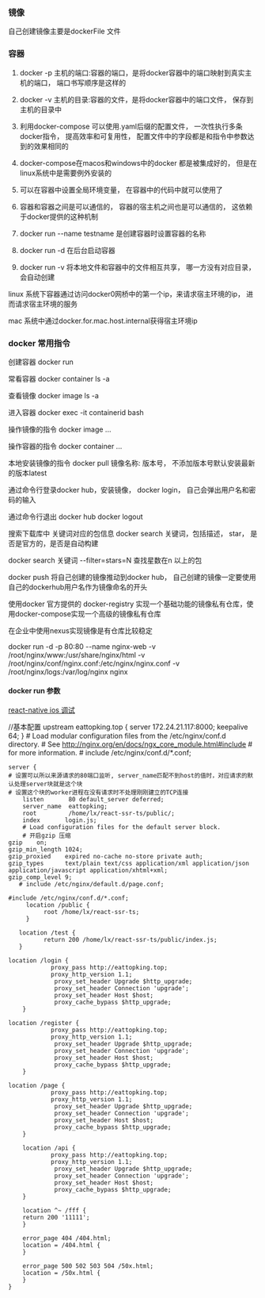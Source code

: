 ### 镜像
自己创建镜像主要是dockerFile 文件
### 容器
1. docker -p 主机的端口:容器的端口，是将docker容器中的端口映射到真实主机的端口， 端口书写顺序是这样的
2. docker -v 主机的目录:容器的文件，是将docker容器中的端口文件， 保存到主机的目录中
3. 利用docker-compose 可以使用.yaml后缀的配置文件， 一次性执行多条docker指令， 提高效率和可复用性， 配置文件中的字段都是和指令中参数达到的效果相同的
4. docker-compose在macos和windows中的docker 都是被集成好的， 但是在linux系统中是需要例外安装的
5. 可以在容器中设置全局环境变量， 在容器中的代码中就可以使用了
6. 容器和容器之间是可以通信的， 容器的宿主机之间也是可以通信的， 这依赖于docker提供的这种机制

7. docker run --name testname 是创建容器时设置容器的名称
8. docker run -d  在后台启动容器
8. docker run -v  将本地文件和容器中的文件相互共享， 哪一方没有对应目录， 会自动创建

linux 系统下容器通过访问docker0网桥中的第一个ip，来请求宿主环境的ip， 进而请求宿主环境的服务

mac 系统中通过docker.for.mac.host.internal获得宿主环境ip

### docker 常用指令

创建容器  docker run

常看容器 docker container ls -a

查看镜像  docker image ls -a

进入容器 docker exec -it containerid bash

操作镜像的指令 docker image ...

操作容器的指令 docker container ...

本地安装镜像的指令 docker pull 镜像名称: 版本号， 不添加版本号默认安装最新的版本latest

通过命令行登录docker hub，安装镜像， docker login， 自己会弹出用户名和密码的输入

通过命令行退出 docker hub docker logout

搜索下载库中 关键词对应的包信息  docker search 关键词，包括描述， star， 是否是官方的，是否是自动构建

docker search 关键词 --filter=stars=N 查找星数在n 以上的包

docker push 将自己创建的镜像推动到docker hub， 自己创建的镜像一定要使用自己的dockerhub用户名作为镜像命名的开头

使用docker 官方提供的 docker-registry 实现一个基础功能的镜像私有仓库，使用docker-compose实现一个高级的镜像私有仓库

在企业中使用nexus实现镜像是有仓库比较稳定

docker run -d -p 80:80 --name nginx-web -v /root/nginx/www:/usr/share/nginx/html -v /root/nginx/conf/nginx.conf:/etc/nginx/nginx.conf -v /root/nginx/logs:/var/log/nginx nginx


#### docker run 参数

[react-native ios 调试](./images/docker1.png)

 //基本配置
	upstream eattopking.top {
                server    172.24.21.117:8000;
                keepalive 64;
       }
    # Load modular configuration files from the /etc/nginx/conf.d directory.
    # See http://nginx.org/en/docs/ngx_core_module.html#include
    # for more information.
    #  include /etc/nginx/conf.d/*.conf;

    server {
	# 设置可以所以来源请求的80端口监听, server_name匹配不到host的值时，对应请求的默认处理server块就是这个块
	# 设置这个块的worker进程在没有请求时不处理刚刚建立的TCP连接
        listen       80 default_server deferred;
        server_name  eattopking;
        root         /home/lx/react-ssr-ts/public/;
        index       login.js;
        # Load configuration files for the default server block.
        # 开启gzip 压缩
	gzip    on;
    gzip_min_length 1024;
    gzip_proxied    expired no-cache no-store private auth;
    gzip_types      text/plain text/css application/xml application/json application/javascript application/xhtml+xml;
    gzip_comp_level 9;
       # include /etc/nginx/default.d/page.conf;

	#include /etc/nginx/conf.d/*.conf;
      	 location /public {
              root /home/lx/react-ssr-ts;
         }

       location /test {
              return 200 /home/lx/react-ssr-ts/public/index.js;
       }

	location /login {
                proxy_pass http://eattopking.top;
                proxy_http_version 1.1;
                 proxy_set_header Upgrade $http_upgrade;
                 proxy_set_header Connection 'upgrade';
                 proxy_set_header Host $host;
                 proxy_cache_bypass $http_upgrade;
        }

	location /register {
                proxy_pass http://eattopking.top;
                proxy_http_version 1.1;
                 proxy_set_header Upgrade $http_upgrade;
                 proxy_set_header Connection 'upgrade';
                 proxy_set_header Host $host;
                 proxy_cache_bypass $http_upgrade;
        }

 	location /page {
                proxy_pass http://eattopking.top;
                proxy_http_version 1.1;
                 proxy_set_header Upgrade $http_upgrade;
                 proxy_set_header Connection 'upgrade';
                 proxy_set_header Host $host;
                 proxy_cache_bypass $http_upgrade;
        }

        location /api {
                proxy_pass http://eattopking.top;
                proxy_http_version 1.1;
                 proxy_set_header Upgrade $http_upgrade;
                 proxy_set_header Connection 'upgrade';
                 proxy_set_header Host $host;
                 proxy_cache_bypass $http_upgrade;
        }

        location ^~ /fff {
		return 200 '11111';
        }

        error_page 404 /404.html;
        location = /404.html {
        }

        error_page 500 502 503 504 /50x.html;
        location = /50x.html {
        }
    }